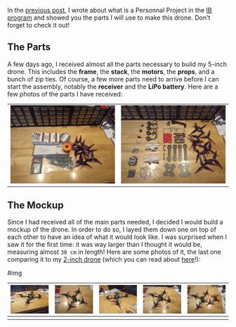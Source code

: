 In the [previous post](../5-inch-Drone-Virutal-Prototype/), I wrote about what is a Personnal Project in the [IB program](https://www.ibo.org/) and showed you the parts I will use to make this drone. Don't forget to check it out!

## The Parts

A few days ago, I received almost all the parts necessary to build my 5-inch drone. This includes the **frame**, the **stack**, the **motors**, the **props**, and a bunch of zip ties. Of course, a few more parts need to arrive before I can start the assembly, notably the **receiver** and the **LiPo battery**. Here are a few photos of the parts I have received:

|                                    |                                    |
| ---------------------------------- | ---------------------------------- |
| ![](IMG_20200827_182520_3.min.jpg) | ![](IMG_20200827_184808_8.min.jpg) |

## The Mockup

Since I had received all of the main parts needed, I decided I would build a mockup of the drone. In order to do so, I layed them down one on top of each other to have an idea of what it would look like. I was surprised when I saw it for the first time: it was way larger than I thought it would be, measuring almost `30 cm` in length! Here are some photos of it, the last one comparing it to my [2-inch drone](../Racing-Drone/) (which you can read about [here](../Racing-Drone/)!):

#img

| ![](IMG_20200828_183908_4.min.jpg) | ![](IMG_20200828_183933_3.min.jpg) | ![](IMG_20200828_184500_9.min.jpg) | ![](IMG_20200828_185331_5.min.jpg) | ![](IMG_20200828_185559_2.min.jpg) |
| ---------------------------------- | ---------------------------------- | ---------------------------------- | ---------------------------------- | ---------------------------------- |
|                                    |                                    |                                    |                                    |                                    |
